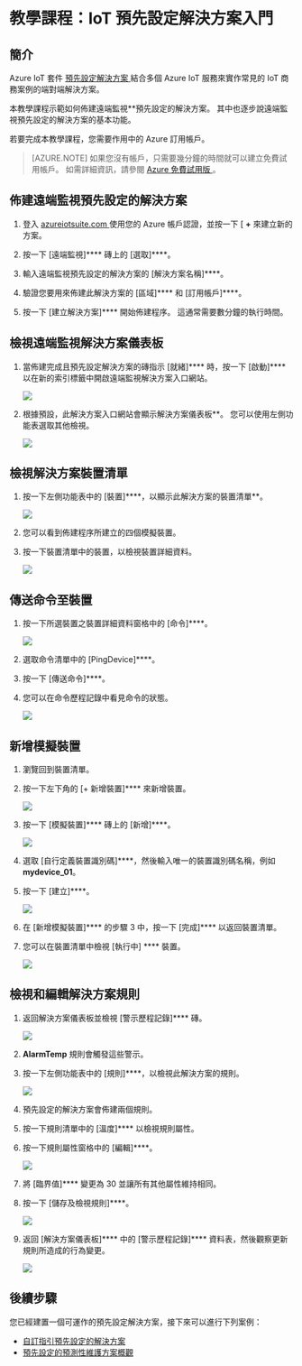 <properties
    pageTitle="開始使用預先設定解決方案 | Microsoft Azure"
    description="遵循此教學課程學習如何部署 Azure IoT Suite 預先設定解決方案。"
    services=""
    documentationCenter=""
    authors="dominicbetts"
    manager="timlt"
    editor=""/>

<tags
     ms.service="na"
     ms.devlang="na"
     ms.topic="hero-article"
     ms.tgt_pltfrm="na"
     ms.workload="na"
     ms.date="12/03/2015"
     ms.author="dobett"/>


# 教學課程：IoT 預先設定解決方案入門

## 簡介

Azure IoT 套件 [預先設定解決方案 ][lnk-preconfigured-solutions] 結合多個 Azure IoT 服務來實作常見的 IoT 商務案例的端對端解決方案。

本教學課程示範如何佈建遠端監視**預先設定的解決方案。 其中也逐步說遠端監視預先設定的解決方案的基本功能。

若要完成本教學課程，您需要作用中的 Azure 訂用帳戶。
> [AZURE.NOTE]  如果您沒有帳戶，只需要幾分鐘的時間就可以建立免費試用帳戶。 如需詳細資訊，請參閱 [Azure 免費試用版 ][lnk_free_trial]。

## 佈建遠端監視預先設定的解決方案

1.  登入 [azureiotsuite.com ][lnk-azureiotsuite] 使用您的 Azure 帳戶認證，並按一下 [ **+** 來建立新的方案。

2.  按一下 [遠端監視]**** 磚上的 [選取]****。

3.  輸入遠端監視預先設定的解決方案的 [解決方案名稱]****。

4.  驗證您要用來佈建此解決方案的 [區域]**** 和 [訂用帳戶]****。

5.  按一下 [建立解決方案]**** 開始佈建程序。 這通常需要數分鐘的執行時間。

## 檢視遠端監視解決方案儀表板

1.  當佈建完成且預先設定解決方案的磚指示 [就緒]**** 時，按一下 [啟動]**** 以在新的索引標籤中開啟遠端監視解決方案入口網站。

    ![][img-launch-solution]

2.  根據預設，此解決方案入口網站會顯示解決方案儀表板**。 您可以使用左側功能表選取其他檢視。

    ![][img-dashboard]

## 檢視解決方案裝置清單

1.  按一下左側功能表中的 [裝置]****，以顯示此解決方案的裝置清單**。

    ![][img-devicelist]

2.  您可以看到佈建程序所建立的四個模擬裝置。

3.  按一下裝置清單中的裝置，以檢視裝置詳細資料。

    ![][img-devicedetails]

## 傳送命令至裝置

1.  按一下所選裝置之裝置詳細資料窗格中的 [命令]****。

    ![][img-devicecommands]

2.  選取命令清單中的 [PingDevice]****。

3.  按一下 [傳送命令]****。

4.  您可以在命令歷程記錄中看見命令的狀態。

    ![][img-pingcommand]

## 新增模擬裝置

1.  瀏覽回到裝置清單。

2.  按一下左下角的 [+ 新增裝置]**** 來新增裝置。

    ![][img-adddevice]

3.  按一下 [模擬裝置]**** 磚上的 [新增]****。

    ![][img-addnew]

4.  選取 [自行定義裝置識別碼]****，然後輸入唯一的裝置識別碼名稱，例如 **mydevice_01**。

5.  按一下 [建立]****。

    ![][img-definedevice]

6. 在 [新增模擬裝置]**** 的步驟 3 中，按一下 [完成]**** 以返回裝置清單。

7.  您可以在裝置清單中檢視 [執行中] **** 裝置。

    ![][img-runningnew]

## 檢視和編輯解決方案規則

1.  返回解決方案儀表板並檢視 [警示歷程記錄]**** 磚。

    ![][img-alarmhistory]

2.  **AlarmTemp** 規則會觸發這些警示。

3.  按一下左側功能表中的 [規則]****，以檢視此解決方案的規則。

    ![][img-rules]

4.  預先設定的解決方案會佈建兩個規則。

5.  按一下規則清單中的 [溫度]**** 以檢視規則屬性。

6.  按一下規則屬性窗格中的 [編輯]****。

    ![][img-displayrule]

7.  將 [臨界值]**** 變更為 30 並讓所有其他屬性維持相同。

8.  按一下 [儲存及檢視規則]****。

    ![][img-editrule]

9.  返回 [解決方案儀表板]**** 中的 [警示歷程記錄]**** 資料表，然後觀察更新規則所造成的行為變更。

    ![][img-newhistory]

## 後續步驟

您已經建置一個可運作的預先設定解決方案，接下來可以進行下列案例：

-   [自訂指引預先設定的解決方案 ][lnk-customize]
-   [預先設定的預測性維護方案概觀 ][lnk-predictive]


[img-launch-solution]: media/iot-suite-getstarted-preconfigured-solutions/launch.png 
[img-dashboard]: media/iot-suite-getstarted-preconfigured-solutions/dashboard.png 
[img-devicelist]: media/iot-suite-getstarted-preconfigured-solutions/devicelist.png 
[img-devicedetails]: media/iot-suite-getstarted-preconfigured-solutions/devicedetails.png 
[img-devicecommands]: media/iot-suite-getstarted-preconfigured-solutions/devicecommands.png 
[img-pingcommand]: media/iot-suite-getstarted-preconfigured-solutions/pingcommand.png 
[img-adddevice]: media/iot-suite-getstarted-preconfigured-solutions/adddevice.png 
[img-addnew]: media/iot-suite-getstarted-preconfigured-solutions/addnew.png 
[img-definedevice]: media/iot-suite-getstarted-preconfigured-solutions/definedevice.png 
[img-runningnew]: media/iot-suite-getstarted-preconfigured-solutions/runningnew.png 
[img-alarmhistory]: media/iot-suite-getstarted-preconfigured-solutions/alarmhistory.png 
[img-rules]: media/iot-suite-getstarted-preconfigured-solutions/rules.png 
[img-displayrule]: media/iot-suite-getstarted-preconfigured-solutions/displayrule.png 
[img-editrule]: media/iot-suite-getstarted-preconfigured-solutions/editrule.png 
[img-newhistory]: media/iot-suite-getstarted-preconfigured-solutions/newhistory.png 
[lnk_free_trial]: http://azure.microsoft.com/pricing/free-trial/ 
[lnk-preconfigured-solutions]: iot-suite-what-are-preconfigured-solutions.md 
[lnk-azureiotsuite]: https://www.azureiotsuite.com 
[lnk-customize]: iot-suite-guidance-on-customizing-preconfigured-solutions.md 
[lnk-predictive]: iot-suite-predictive-overview.md 

